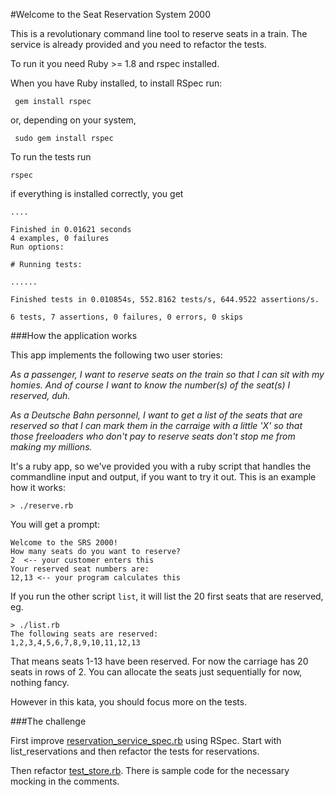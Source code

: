 #Welcome to the Seat Reservation System 2000

This is a revolutionary command line tool to reserve seats in a train. The service is already provided and you need to refactor the tests.

To run it you need Ruby >= 1.8 and rspec installed.

When you have Ruby installed, to install RSpec run:

	 gem install rspec

or, depending on your system,

	 sudo gem install rspec

To run the tests run

	rspec

if everything is installed correctly, you get

	....

	Finished in 0.01621 seconds
	4 examples, 0 failures
	Run options: 

	# Running tests:

	......

	Finished tests in 0.010854s, 552.8162 tests/s, 644.9522 assertions/s.

	6 tests, 7 assertions, 0 failures, 0 errors, 0 skips

###How the application works

This app implements the following two user stories:

_As a passenger, I want to reserve seats on the train so that I can sit with my homies. And of course I want to know the number(s) of the seat(s) I reserved, duh._

_As a Deutsche Bahn personnel, I want to get a list of the seats that are reserved so that I can mark them in the carraige with a little 'X' so that those freeloaders who don't pay to reserve seats don't stop me from making my millions._

It's a ruby app, so we've provided you with a ruby script that handles the commandline input and output, if you want to try it out. This is an example how it works:

	> ./reserve.rb
	
You will get a prompt:

	Welcome to the SRS 2000!
	How many seats do you want to reserve?
	2  <-- your customer enters this
	Your reserved seat numbers are:
	12,13 <-- your program calculates this
	
If you run the other script `list`, it will list the 20 first seats that are reserved, eg.
	
	> ./list.rb
	The following seats are reserved:
	1,2,3,4,5,6,7,8,9,10,11,12,13
	
That means seats 1-13 have been reserved. For now the carriage has 20 seats in rows of 2. You can allocate the seats just sequentially for now, nothing fancy.

However in this kata, you should focus more on the tests.

###The challenge

First improve [reservation_service_spec.rb](spec/reservation_service_spec.rb) using RSpec. Start with list_reservations and then refactor the tests for reservations.

Then refactor [test_store.rb](spec/store_spec.rb). There is sample code for the necessary mocking in the comments.







	


